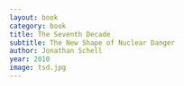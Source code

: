 ```yaml
---
layout: book
category: book
title: The Seventh Decade
subtitle: The New Shape of Nuclear Danger
author: Jonathan Schell
year: 2010
image: tsd.jpg
---
```


